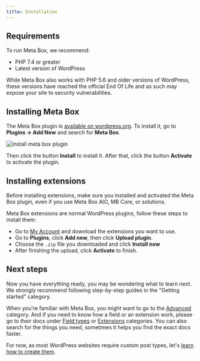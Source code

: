```yaml
---
title: Installation
---
```


## Requirements

To run Meta Box, we recommend:
- PHP 7.4 or greater
- Latest version of WordPress

While Meta Box also works with PHP 5.6 and older versions of WordPress, these versions have reached the official End Of Life and as such may expose your site to security vulnerabilities.

## Installing Meta Box

The Meta Box plugin is [available on wordpress.org](https://wordpress.org/plugins/meta-box/). To install it, go to **Plugins &rarr; Add New** and search for **Meta Box**.

![install meta box plugin](https://i.imgur.com/Y6m8Dqq.png)

Then click the button **Install** to install it. After that, click the button **Activate** to activate the plugin.

## Installing extensions

Before installing extensions, make sure you installed and activated the Meta Box plugin, even if you use Meta Box AIO, MB Core, or solutions.

Meta Box extensions are normal WordPress plugins, follow these steps to install them:

- Go to [My Account](https://metabox.io/my-account/) and download the extensions you want to use.
- Go to **Plugins**, click **Add new**, then click **Upload plugin**.
- Choose the `.zip` file you downloaded and click **Install now**
- After finishing the upload, click **Activate** to finish.

## Next steps

Now you have everything ready, you may be wondering what to learn next. We strongly recommend following step-by-step guides in the "Getting started" category.

When you're familiar with Meta Box, you might want to go to the [Advanced](/category/advanced/) category. And if you need to know how a field or an extension work, please go to their docs under [Field types](/fields/) or [Extensions](/category/extensions/) categories. You can also search for the things you need, sometimes it helps you find the exact docs faster.

For now, as most WordPress websites require custom post types, let's [learn how to create them](/custom-post-types/).
